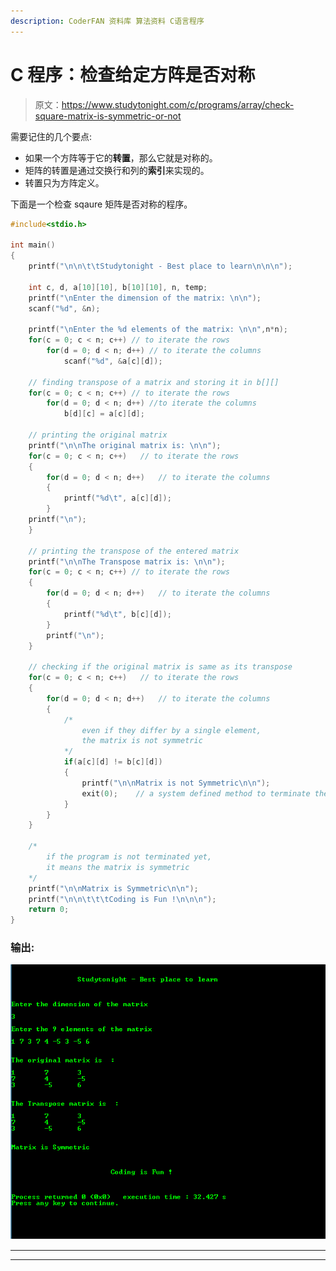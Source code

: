 ```yaml
---
description: CoderFAN 资料库 算法资料 C语言程序
---
```


# C 程序：检查给定方阵是否对称

> 原文：<https://www.studytonight.com/c/programs/array/check-square-matrix-is-symmetric-or-not>

需要记住的几个要点:

*   如果一个方阵等于它的**转置**，那么它就是对称的。
*   矩阵的转置是通过交换行和列的**索引**来实现的。
*   转置只为方阵定义。

下面是一个检查 sqaure 矩阵是否对称的程序。

```cpp
#include<stdio.h>

int main()
{
    printf("\n\n\t\tStudytonight - Best place to learn\n\n\n");

    int c, d, a[10][10], b[10][10], n, temp;
    printf("\nEnter the dimension of the matrix: \n\n");
    scanf("%d", &n);

    printf("\nEnter the %d elements of the matrix: \n\n",n*n);
    for(c = 0; c < n; c++) // to iterate the rows
        for(d = 0; d < n; d++) // to iterate the columns
            scanf("%d", &a[c][d]);

    // finding transpose of a matrix and storing it in b[][]
    for(c = 0; c < n; c++) // to iterate the rows
        for(d = 0; d < n; d++) //to iterate the columns
            b[d][c] = a[c][d];

    // printing the original matrix
    printf("\n\nThe original matrix is: \n\n");
    for(c = 0; c < n; c++)   // to iterate the rows
    {
        for(d = 0; d < n; d++)   // to iterate the columns
        {
            printf("%d\t", a[c][d]);
        }
    printf("\n");
    }

    // printing the transpose of the entered matrix
    printf("\n\nThe Transpose matrix is: \n\n");
    for(c = 0; c < n; c++) // to iterate the rows
    {
        for(d = 0; d < n; d++)   // to iterate the columns
        {
            printf("%d\t", b[c][d]);
        }
        printf("\n");
    }

    // checking if the original matrix is same as its transpose
    for(c = 0; c < n; c++)   // to iterate the rows
    {
        for(d = 0; d < n; d++)   // to iterate the columns
        {
            /* 
                even if they differ by a single element, 
                the matrix is not symmetric
            */
            if(a[c][d] != b[c][d]) 
            {
                printf("\n\nMatrix is not Symmetric\n\n");
                exit(0);    // a system defined method to terminate the program
            }
        }
    }

    /* 
        if the program is not terminated yet, 
        it means the matrix is symmetric
    */
    printf("\n\nMatrix is Symmetric\n\n");
    printf("\n\n\t\t\tCoding is Fun !\n\n\n");
    return 0;
}
```

### 输出:

![Program for Checking if a two dimensional array is Symmetric square Matrix](img/4bee97e5a67e86454621a7971c7e35af.png)

* * *

* * *